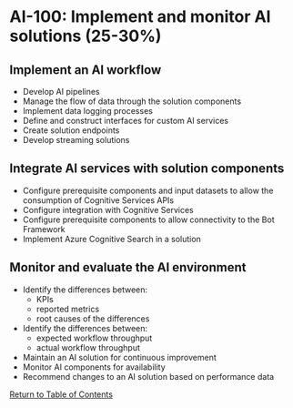 # AI-100: Implement and monitor AI solutions (25-30%)

## Implement an AI workflow
- Develop AI pipelines
- Manage the flow of data through the solution components
- Implement data logging processes
- Define and construct interfaces for custom AI services
- Create solution endpoints
- Develop streaming solutions

## Integrate AI services with solution components
- Configure prerequisite components and input datasets to allow the consumption of Cognitive Services APIs
- Configure integration with Cognitive Services
- Configure prerequisite components to allow connectivity to the Bot Framework
- Implement Azure Cognitive Search in a solution

## Monitor and evaluate the AI environment
- Identify the differences between:
    - KPIs
    - reported metrics
    - root causes of the differences
- Identify the differences between:
    - expected workflow throughput
    - actual workflow throughput
- Maintain an AI solution for continuous improvement
- Monitor AI components for availability
- Recommend changes to an AI solution based on performance data

[Return to Table of Contents](README.md)